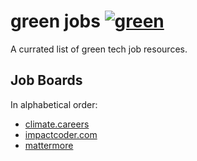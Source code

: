 # green jobs [![green](https://thirsty-act.surge.sh/badge.svg)](https://github.com/creimers/green)

A currated list of green tech job resources.

## Job Boards

In alphabetical order:

- [climate.careers](https://climate.careers/)
- [impactcoder.com](https://impactcoder.com/entwickler-jobs-mit-sinn.html)
- [mattermore](https://www.mattermore.io/)
